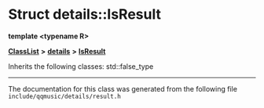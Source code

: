 

# Struct details::IsResult

**template &lt;typename R&gt;**



[**ClassList**](annotated.md) **>** [**details**](namespacedetails.md) **>** [**IsResult**](structdetails_1_1IsResult.md)








Inherits the following classes: std::false_type































































------------------------------
The documentation for this class was generated from the following file `include/qqmusic/details/result.h`

